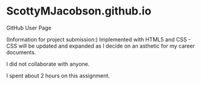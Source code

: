 ScottyMJacobson.github.io
=========================

GitHub User Page


(Information for project submission:)
Implemented with HTML5 and CSS - CSS will be updated and expanded as I 
decide on an asthetic for my career documents.

I did not collaborate with anyone.

I spent about 2 hours on this assignment.
